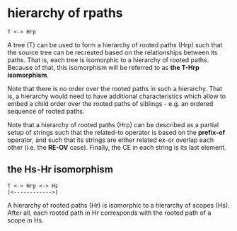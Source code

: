 
# hierarchy of rpaths

```
T <-> Hrp
```

A tree (T) can be used to form a hierarchy of rooted paths (Hrp) such that the
source tree can be recreated based on the relationships between its paths. That
is, each tree is isomorphic to a hierarchy of rooted paths. Because of that,
this isomorphism will be referred to as **the T-Hrp isomorphism**.

Note that there is no order over the rooted paths in such a hierarchy. That is,
a hierarchy would need to have additional characteristics which allow to embed
a child order over the rooted paths of siblings - e.g. an ordered sequence of
rooted paths.

Note that a hierarchy of rooted paths (Hrp) can be described as a partial setup
of strings such that the related-to operator is based on the **prefix-of**
operator, and such that its strings are either related ex-or overlap each other
(i.e. the **RE-OV** case). Finally, the CE in each string is its last element.

## the Hs-Hr isomorphism

```
T <-> Hrp <-> Hs
|<------------>|
```

A hierarchy of rooted paths (Hr) is isomorphic to a hierarchy of scopes (Hs).
After all, each rooted path in Hr corresponds with the rooted path of a scope
in Hs.
